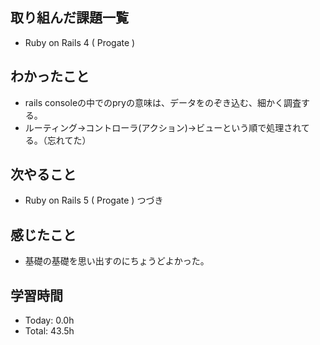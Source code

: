 ## 取り組んだ課題一覧
- Ruby on Rails 4 ( Progate ) 
## わかったこと
- rails consoleの中でのpryの意味は、データをのぞき込む、細かく調査する。
- ルーティング→コントローラ(アクション)→ビューという順で処理されてる。（忘れてた）
## 次やること
- Ruby on Rails 5 ( Progate ) つづき
## 感じたこと
- 基礎の基礎を思い出すのにちょうどよかった。
## 学習時間
- Today: 0.0h
- Total: 43.5h
